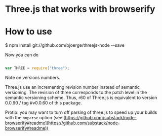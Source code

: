 # Three.js that works with browserify

# How to use

  $ npm install git://github.com/bjoerge/threejs-node --save
  
Now you can do

```js

var THREE = require("three");

```

Note on versions numbers.

Three.js use an incrementing revision number instead of semantic versioning. The revision of three corresponds to the
patch level in the semantic versioning scheme. Thus, r60 of Three.js is equivalent to version 0.0.60 / tag #v0.0.60 of
this package.

Protip: you may want to turn off parsing of three.js to speed up your builds with the `noparse` option
 (see [https://github.com/substack/node-browserify#readme](https://github.com/substack/node-browserify#readme))
   
   